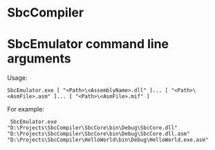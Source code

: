 # SbcCompiler

# SbcEmulator command line arguments

Usage:

	SbcEmulator.exe [ "<Path>\<AssemblyName>.dll" ]... [ "<Path>\<AsmFile>.asm" ]... [ "<Path>\<AsmFile>.mif" ]

For example:

     SbcEmulator.exe "D:\Projects\SbcCompiler\SbcCore\bin\Debug\SbcCore.dll" "D:\Projects\SbcCompiler\SbcCore\bin\Debug\SbcCore.dll.asm" "D:\Projects\SbcCompiler\HelloWorld\bin\Debug\HelloWorld.exe.asm"


